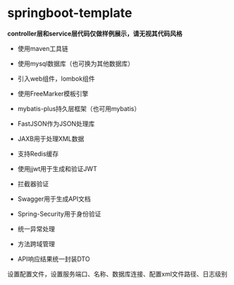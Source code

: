 # springboot-template

**controller层和service层代码仅做样例展示，请无视其代码风格**

- 使用maven工具链
- 使用mysql数据库（也可换为其他数据库）
- 引入web组件，lombok组件

- 使用FreeMarker模板引擎

- mybatis-plus持久层框架（也可用mybatis）

- FastJSON作为JSON处理库

- JAXB用于处理XML数据

- 支持Redis缓存

- 使用jjwt用于生成和验证JWT

- 拦截器验证

- Swagger用于生成API文档

- Spring-Security用于身份验证

- 统一异常处理

- 方法跨域管理

- API响应结果统一封装DTO


设置配置文件，设置服务端口、名称、数据库连接、配置xml文件路径、日志级别
